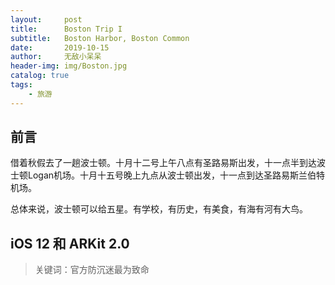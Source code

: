 ```yaml
---
layout:     post
title:      Boston Trip I
subtitle:   Boston Harbor, Boston Common
date:       2019-10-15
author:     无敌小呆呆
header-img: img/Boston.jpg
catalog: true
tags:
    - 旅游
---
```


## 前言

借着秋假去了一趟波士顿。十月十二号上午八点有圣路易斯出发，十一点半到达波士顿Logan机场。十月十五号晚上九点从波士顿出发，十一点到达圣路易斯兰伯特机场。

总体来说，波士顿可以给五星。有学校，有历史，有美食，有海有河有大鸟。

## iOS 12 和 ARKit 2.0

>关键词：官方防沉迷最为致命
